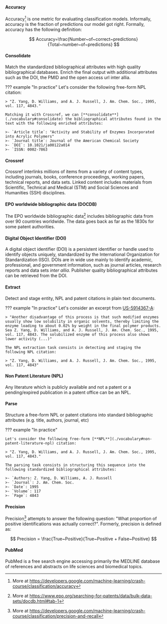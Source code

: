 [US-5914367-A]:https://patents.google.com/patent/US5914367?oq=US5914367A
[^acc]:More at https://developers.google.com/machine-learning/crash-course/classification/accuracy
[^prec]:More at https://developers.google.com/machine-learning/crash-course/classification/precision-and-recall
[^docdb]:More at https://www.epo.org/searching-for-patents/data/bulk-data-sets/docdb.html#tab-1

#### Accuracy

Accuracy[^acc] is one metric for evaluating classification models. Informally, accuracy is the fraction of predictions our model got right. Formally, accuracy has the following definition:

$$
Accuracy=\frac{Number~of~correct~predictions}{Total~number~of~predictions}
$$

#### Consolidate

Match the standardized bibliographical attributes with high quality bibliographical databases. Enrich the final output with additional attributes such as the DOI, the PMID and the open access url inter allia.

??? example "In practice"
    Let's consider the following free-form NPL citation:

    > "Z. Yang, D. Williams, and A. J. Russell, J. Am. Chem. Soc., 1995, vol. 117, 4843."

    Matching it with Crossref, we can [**consolidate**](./vocabulary#consolidate) the bibliographical attributes found in the text with the following enriched attributes:

    >- `Article title`: "Activity and Stability of Enzymes Incorporated into Acrylic Polymers"
    >- `Journal title`: Journal of the American Chemical Society
    >- `DOI`: 10.1021/ja00122a014
    >- `ISSN: 0002-7863

#### Crossref

Crossref interlinks millions of items from a variety of content types, including journals, books, conference proceedings, working papers, technical reports, and data sets. Linked content includes materials from Scientific, Technical and Medical (STM) and Social Sciences and Humanities (SSH) disciplines.

#### EPO worldwide bibliographic data (DOCDB)
The EPO worldwide bibliographic data[^docdb] includes bibliographic data from over 90 countries worldwide. The data goes back as far as the 1830s for some patent authorities.


#### Digital Object Identifier (DOI)
A digital object identifier (DOI) is a persistent identifier or handle used to identify objects uniquely, standardized by the International Organization for Standardization (ISO). DOIs are in wide use mainly to identify academic, professional, and government information, such as journal articles, research reports and data sets *inter allia*. Publisher quality bibliographical attributes can be retrieved from the DOI.

#### Extract

Detect and stage entity, NPL and patent citations in plain text documents.

??? example "In practice"
    Let's consider an excerpt from [US-5914367-A][US-5914367-A]:

    > "Another disadvantage of this process is that such modified enzymes usually show low solubility in organic solvents, thereby limiting the enzyme loading to about 0.02% by weight in the final polymer products. Sea Z. Yang, D. Williams, and A. J. Russell, J. Am. Chem. Soc., 1995, vol. 117, 4843. The solubilized enzyme of this process also shows lower activity (...)"

    The NPL extraction task consists in detecting and staging the following NPL citation:

    > "Z. Yang, D. Williams, and A. J. Russell, J. Am. Chem. Soc., 1995, vol. 117, 4843"

#### Non Patent Literature (NPL)

Any literature which is publicly available and not a patent or a pending/expired publication in a patent office can be an NPL.

#### Parse

Structure a free-form NPL or patent citations into standard bibliographic attributes (e.g. title, authors, journal, etc)


??? example "In practice"

    Let's consider the following free-form [**NPL**](./vocabulary#non-patent-literature-npl) citation:

    > "Z. Yang, D. Williams, and A. J. Russell, J. Am. Chem. Soc., 1995, vol. 117, 4843."

    The parsing task consists in structuring this sequence into the following standardized bibliographical attributes:

    >- `Authors: Z. Yang, D. Williams, A. J. Russell
    >- `Journal`: J. Am. Chem. Soc.
    >- `Date`: 1995
    >- `Volume`: 117
    >- `Page`: 4843

#### Precision

Precision[^prec] attempts to answer the following question: "What proportion of positive identifications was actually correct?". Formerly, precision is defined as:

$$
Precision = \frac{True~Positive}{True~Positive + False~Positive}
$$

#### PubMed

PubMed is a free search engine accessing primarily the MEDLINE database of references and abstracts on life sciences and biomedical topics.

